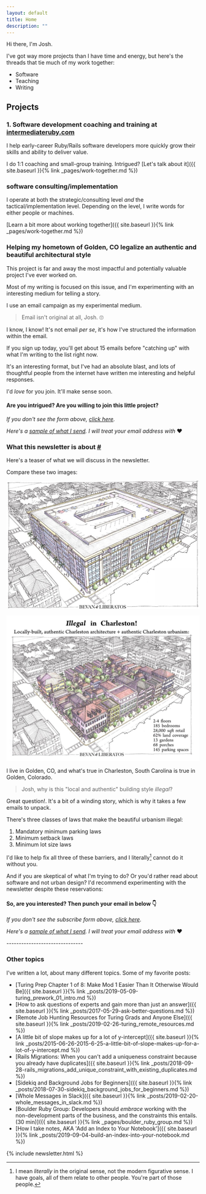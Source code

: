 ```yaml
---
layout: default
title: Home
description: ""
---
```


Hi there, I'm Josh. 

I've got way more projects than I have time and energy, but here's the threads that tie much of my work together:

- Software
- Teaching
- Writing

## Projects 

### 1. Software development coaching and training at [intermediateruby.com](https://intermediateruby.com/)

I help early-career Ruby/Rails software developers more quickly grow their skills and ability to deliver value. 

I do 1:1 coaching and small-group training. Intrigued? [Let's talk about it]({{ site.baseurl }}{% link _pages/work-together.md %})

### software consulting/implementation 

I operate at both the strategic/consulting level _and_ the tactical/implementation level. Depending on the level, I write words for either people or machines.

[Learn a bit more about working together]({{ site.baseurl }}{% link _pages/work-together.md %})

### Helping my hometown of Golden, CO legalize an authentic and beautiful architectural style

This project is far and away the most impactful and potentially valuable project I've ever worked on. 

Most of my writing is focused on this issue, and I'm experimenting with an interesting medium for telling a story.

I use an email campaign as my experimental medium. 

> Email isn't original at all, Josh. 🙄 

I know, I know! It's not email _per se_, it's how I've structured the information within the email.

If you sign up today, you'll get about 15 emails before "catching up" with what I'm writing to the list right now.

It's an interesting format, but I've had an absolute blast, and lots of thoughtful people from the internet have written me interesting and helpful responses.

I'd _love_ for you join. It'll make sense soon.

<aside class="ck-form">
  <h4>Are you intrigued? Are you willing to join this little project?</h4>
  <script async data-uid="b69af6ca8e" src="https://josh-thompson.ck.page/b69af6ca8e/index.js"></script>
  <p><i>If you don't see the form above, <a href="https://josh-thompson.ck.page/b69af6ca8e">click here</a>.</i></p>
  <p><i>Here's a <a href="https://ckarchive.com/b/27u2hohnplq6">sample of what I send</a>. I will treat your email address with </i>❤️</p>
</aside>

### What this newsletter is about [#](#what-this-newsletter-is-about)

Here's a teaser of what we will discuss in the newsletter.

Compare these two images:

![subsidized and ugly - fully crop](/images_2020/subsidized-cropped.jpg)

![illegal but beautiful](/images_2020/illegal.jpg)

I live in Golden, CO, and what's true in Charleston, South Carolina is true in Golden, Colorado. 

> Josh, why is this "local and authentic" building style _illegal_?

Great question!. It's a bit of a winding story, which is why it takes a few emails to unpack.

There's three classes of laws that make the beautiful urbanism illegal:

1. Mandatory minimum parking laws
1. Minimum setback laws
1. Minimum lot size laws

I'd like to help fix all three of these barriers, and I literally[^literally-not-figuratively] cannot do it without you. 

And if you are skeptical of what I'm trying to do? Or you'd rather read about software and not urban design? I'd recommend experimenting with the newsletter despite these reservations:

<aside class="ck-form">
  <h4>So, are you interested? Then punch your email in below 👇</h4>
  <script async data-uid="b69af6ca8e" src="https://josh-thompson.ck.page/b69af6ca8e/index.js"></script>
  <p><i>If you don't see the subscribe form above, <a href="https://josh-thompson.ck.page/b69af6ca8e">click here</a>.</i></p>
  <p><i>Here's a <a href="https://ckarchive.com/b/27u2hohnplq6">sample of what I send</a>. I will treat your email address with </i>❤️</p>
</aside>
-------------------------------

### Other topics

I've written a lot, about many different topics. Some of my favorite posts:

- [Turing Prep Chapter 1 of 8: Make Mod 1 Easier Than It Otherwise Would Be]({{ site.baseurl }}{% link _posts/2019-05-09-turing_prework_01_intro.md %})
- [How to ask questions of experts and gain more than just an answer]({{ site.baseurl }}{% link _posts/2017-05-29-ask-better-questions.md %})
- [Remote Job Hunting Resources for Turing Grads and Anyone Else]({{ site.baseurl }}{% link _posts/2019-02-26-turing_remote_resources.md %})
- [A little bit of slope makes up for a lot of y-intercept]({{ site.baseurl }}{% link _posts/2015-06-26-2015-6-25-a-little-bit-of-slope-makes-up-for-a-lot-of-y-intercept.md %})
- [Rails Migrations: When you can't add a uniqueness constraint because you already have duplicates]({{ site.baseurl }}{% link _posts/2018-09-28-rails_migrations_add_unique_constraint_with_existing_duplicates.md %})
- [Sidekiq and Background Jobs for Beginners]({{ site.baseurl }}{% link _posts/2018-07-30-sidekiq_background_jobs_for_beginners.md %})
- [Whole Messages in Slack]({{ site.baseurl }}{% link _posts/2019-02-20-whole_messages_in_slack.md %})
- [Boulder Ruby Group: Developers should _embrace_ working with the non-development parts of the business, and the constraints this entails. (30 min)]({{ site.baseurl }}{% link _pages/boulder_ruby_group.md %})
- [How I take notes, AKA 'Add an Index to Your Notebook']({{ site.baseurl }}{% link _posts/2019-09-04-build-an-index-into-your-notebook.md %})


{% include newsletter.html %}

[^literally-not-figuratively]: I mean _literally_ in the original sense, not the modern figurative sense. I have goals, all of them relate to other people. You're part of those people.